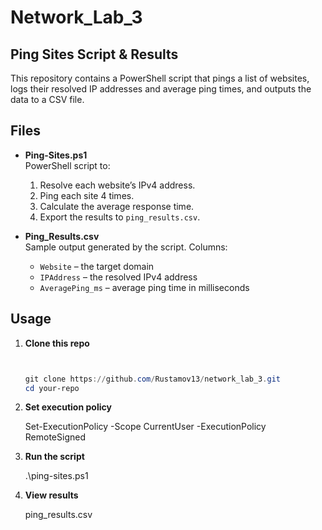 # Network_Lab_3

## Ping Sites Script & Results

This repository contains a PowerShell script that pings a list of websites, logs their resolved IP addresses and average ping times, and outputs the data to a CSV file.

## Files

- **Ping-Sites.ps1**  
  PowerShell script to:
  1. Resolve each website’s IPv4 address.  
  2. Ping each site 4 times.  
  3. Calculate the average response time.  
  4. Export the results to `ping_results.csv`.

- **Ping_Results.csv**  
  Sample output generated by the script. Columns:
  - `Website` – the target domain
  - `IPAddress` – the resolved IPv4 address
  - `AveragePing_ms` – average ping time in milliseconds

## Usage

1. **Clone this repo**  

   ```powershell


   git clone https://github.com/Rustamov13/network_lab_3.git
   cd your-repo

3. **Set execution policy**

   Set-ExecutionPolicy -Scope CurrentUser -ExecutionPolicy RemoteSigned

4. **Run the script**

   .\ping-sites.ps1

5. **View results**

   ping_results.csv
